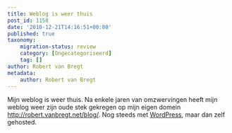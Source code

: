 ```yaml
---
title: Weblog is weer thuis
post_id: 1158
date: '2010-12-21T14:16:51+00:00'
published: true
taxonomy:
    migration-status: review
    category: [Ongecategoriseerd]
    tag: []
author: Robert van Bregt
metadata:
    author: Robert van Bregt
---
```

Mijn weblog is weer thuis. Na enkele jaren van omzwervingen heeft mijn weblog weer zijn oude stek gekregen op mijn eigen domein <http://robert.vanbregt.net/blog/>. Nog steeds met [WordPress](http://wordpress.org), maar dan zelf gehosted.
